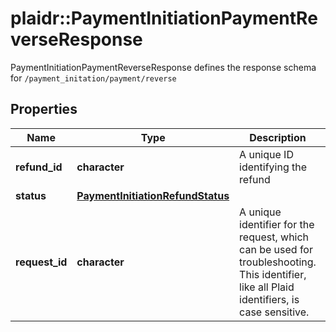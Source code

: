 # plaidr::PaymentInitiationPaymentReverseResponse

PaymentInitiationPaymentReverseResponse defines the response schema for `/payment_initation/payment/reverse`

## Properties
Name | Type | Description | Notes
------------ | ------------- | ------------- | -------------
**refund_id** | **character** | A unique ID identifying the refund | 
**status** | [**PaymentInitiationRefundStatus**](PaymentInitiationRefundStatus.md) |  | 
**request_id** | **character** | A unique identifier for the request, which can be used for troubleshooting. This identifier, like all Plaid identifiers, is case sensitive. | 


